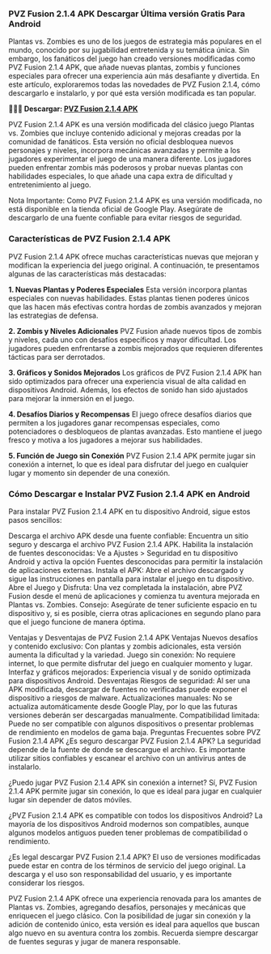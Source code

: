 ### PVZ Fusion 2.1.4 APK Descargar Última versión Gratis Para Android
Plantas vs. Zombies es uno de los juegos de estrategia más populares en el mundo, conocido por su jugabilidad entretenida y su temática única. Sin embargo, los fanáticos del juego han creado versiones modificadas como PVZ Fusion 2.1.4 APK, que añade nuevas plantas, zombis y funciones especiales para ofrecer una experiencia aún más desafiante y divertida. En este artículo, exploraremos todas las novedades de PVZ Fusion 2.1.4, cómo descargarlo e instalarlo, y por qué esta versión modificada es tan popular.

**🌈🙋‍♀️ Descargar: [PVZ Fusion 2.1.4 APK](https://modilimitado.io/pvz-fusion-apk)**

PVZ Fusion 2.1.4 APK es una versión modificada del clásico juego Plantas vs. Zombies que incluye contenido adicional y mejoras creadas por la comunidad de fanáticos. Esta versión no oficial desbloquea nuevos personajes y niveles, incorpora mecánicas avanzadas y permite a los jugadores experimentar el juego de una manera diferente. Los jugadores pueden enfrentar zombis más poderosos y probar nuevas plantas con habilidades especiales, lo que añade una capa extra de dificultad y entretenimiento al juego.

Nota Importante: Como PVZ Fusion 2.1.4 APK es una versión modificada, no está disponible en la tienda oficial de Google Play. Asegúrate de descargarlo de una fuente confiable para evitar riesgos de seguridad.

### Características de PVZ Fusion 2.1.4 APK
PVZ Fusion 2.1.4 APK ofrece muchas características nuevas que mejoran y modifican la experiencia del juego original. A continuación, te presentamos algunas de las características más destacadas:

**1. Nuevas Plantas y Poderes Especiales**
Esta versión incorpora plantas especiales con nuevas habilidades. Estas plantas tienen poderes únicos que las hacen más efectivas contra hordas de zombis avanzados y mejoran las estrategias de defensa.

**2. Zombis y Niveles Adicionales**
PVZ Fusion añade nuevos tipos de zombis y niveles, cada uno con desafíos específicos y mayor dificultad. Los jugadores pueden enfrentarse a zombis mejorados que requieren diferentes tácticas para ser derrotados.

**3. Gráficos y Sonidos Mejorados**
Los gráficos de PVZ Fusion 2.1.4 APK han sido optimizados para ofrecer una experiencia visual de alta calidad en dispositivos Android. Además, los efectos de sonido han sido ajustados para mejorar la inmersión en el juego.

**4. Desafíos Diarios y Recompensas**
El juego ofrece desafíos diarios que permiten a los jugadores ganar recompensas especiales, como potenciadores o desbloqueos de plantas avanzadas. Esto mantiene el juego fresco y motiva a los jugadores a mejorar sus habilidades.

**5. Función de Juego sin Conexión**
PVZ Fusion 2.1.4 APK permite jugar sin conexión a internet, lo que es ideal para disfrutar del juego en cualquier lugar y momento sin depender de una conexión.

### Cómo Descargar e Instalar PVZ Fusion 2.1.4 APK en Android
Para instalar PVZ Fusion 2.1.4 APK en tu dispositivo Android, sigue estos pasos sencillos:

Descarga el archivo APK desde una fuente confiable: Encuentra un sitio seguro y descarga el archivo PVZ Fusion 2.1.4 APK.
Habilita la instalación de fuentes desconocidas: Ve a Ajustes > Seguridad en tu dispositivo Android y activa la opción Fuentes desconocidas para permitir la instalación de aplicaciones externas.
Instala el APK: Abre el archivo descargado y sigue las instrucciones en pantalla para instalar el juego en tu dispositivo.
Abre el Juego y Disfruta: Una vez completada la instalación, abre PVZ Fusion desde el menú de aplicaciones y comienza tu aventura mejorada en Plantas vs. Zombies.
Consejo: Asegúrate de tener suficiente espacio en tu dispositivo y, si es posible, cierra otras aplicaciones en segundo plano para que el juego funcione de manera óptima.

Ventajas y Desventajas de PVZ Fusion 2.1.4 APK
Ventajas
Nuevos desafíos y contenido exclusivo: Con plantas y zombis adicionales, esta versión aumenta la dificultad y la variedad.
Juego sin conexión: No requiere internet, lo que permite disfrutar del juego en cualquier momento y lugar.
Interfaz y gráficos mejorados: Experiencia visual y de sonido optimizada para dispositivos Android.
Desventajas
Riesgos de seguridad: Al ser una APK modificada, descargar de fuentes no verificadas puede exponer el dispositivo a riesgos de malware.
Actualizaciones manuales: No se actualiza automáticamente desde Google Play, por lo que las futuras versiones deberán ser descargadas manualmente.
Compatibilidad limitada: Puede no ser compatible con algunos dispositivos o presentar problemas de rendimiento en modelos de gama baja.
Preguntas Frecuentes sobre PVZ Fusion 2.1.4 APK
¿Es seguro descargar PVZ Fusion 2.1.4 APK?
La seguridad depende de la fuente de donde se descargue el archivo. Es importante utilizar sitios confiables y escanear el archivo con un antivirus antes de instalarlo.

¿Puedo jugar PVZ Fusion 2.1.4 APK sin conexión a internet?
Sí, PVZ Fusion 2.1.4 APK permite jugar sin conexión, lo que es ideal para jugar en cualquier lugar sin depender de datos móviles.

¿PVZ Fusion 2.1.4 APK es compatible con todos los dispositivos Android?
La mayoría de los dispositivos Android modernos son compatibles, aunque algunos modelos antiguos pueden tener problemas de compatibilidad o rendimiento.

¿Es legal descargar PVZ Fusion 2.1.4 APK?
El uso de versiones modificadas puede estar en contra de los términos de servicio del juego original. La descarga y el uso son responsabilidad del usuario, y es importante considerar los riesgos.

PVZ Fusion 2.1.4 APK ofrece una experiencia renovada para los amantes de Plantas vs. Zombies, agregando desafíos, personajes y mecánicas que enriquecen el juego clásico. Con la posibilidad de jugar sin conexión y la adición de contenido único, esta versión es ideal para aquellos que buscan algo nuevo en su aventura contra los zombis. Recuerda siempre descargar de fuentes seguras y jugar de manera responsable.
